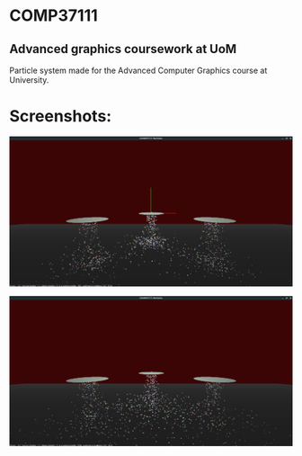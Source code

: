 # COMP37111
## Advanced graphics coursework at UoM

Particle system made for the Advanced Computer Graphics course at University.

# Screenshots:
![alt text][1]

![alt text][2]

[1]: https://github.com/ProgDroid/COMP37111-advanced-graphics/blob/master/screenshots/1.png
[2]: https://github.com/ProgDroid/COMP37111-advanced-graphics/blob/master/screenshots/2.png
